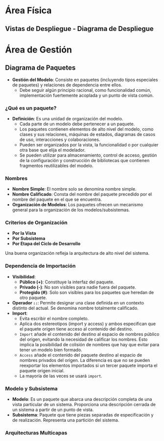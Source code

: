 # Área Física

## Vistas de Despliegue - Diagrama de Despliegue



# Área de Gestión

## Diagrama de Paquetes

- **Gestión del Modelo**: Consiste en paquetes (incluyendo tipos especiales de paquetes) y relaciones de dependencia entre ellos.
  - Debe seguir algún principio racional, como funcionalidad común, implementación fuertemente acoplada y un punto de vista común.

### ¿Qué es un paquete?

- **Definición**: Es una unidad de organización del modelo.
  - Cada parte de un modelo debe pertenecer a un paquete.
  - Los paquetes contienen elementos de alto nivel del modelo, como clases y sus relaciones, máquinas de estados, diagramas de casos de uso, interacciones y colaboraciones.
  - Pueden ser organizados por la vista, la funcionalidad o por cualquier otra base que elija el modelador.
  - Se pueden utilizar para almacenamiento, control de acceso, gestión de la configuración y construcción de bibliotecas que contienen fragmentos reutilizables del modelo.

### Nombres

- **Nombre Simple**: El nombre solo se denomina nombre simple.
- **Nombre Calificado**: Consta del nombre del paquete precedido por el nombre del paquete en el que se encuentra.
- **Organización de Modelos**: Los paquetes ofrecen un mecanismo general para la organización de los modelos/subsistemas.

### Criterios de Organización

- **Por la Vista**
- **Por Subsistema**
- **Por Etapa del Ciclo de Desarrollo**

Una buena organización refleja la arquitectura de alto nivel del sistema.

### Dependencia de Importación

- **Visibilidad**:
  - **Público (+)**: Constituye la interfaz del paquete.
  - **Privado (-)**: No son visibles para nadie fuera del paquete.
  - **Protegido (#)**: Solo son visibles para los paquetes que heredan de otro paquete.
- **Operador `::`**: Permite designar una clase definida en un contexto distinto del actual. Se denomina nombre totalmente calificado.
- **Import**:
  - Evita escribir el nombre completo.
  - Aplica dos estereotipos (import y access) y ambos especifican que el paquete origen tiene acceso al contenido del destino.
  - `Import` añade el contenido del destino al espacio de nombres público del origen, evitando la necesidad de calificar los nombres. Esto implica la posibilidad de colisión de nombres que hay que evitar para tener un modelo bien formado.
  - `Access` añade el contenido del paquete destino al espacio de nombres privados del origen. La diferencia es que no se pueden reexportar los elementos importados si un tercer paquete importa el paquete origen inicial.
  - La mayoría de las veces se usará `import`.

### Modelo y Subsistema

- **Modelo**: Es un paquete que abarca una descripción completa de una vista particular de un sistema. Proporciona una descripción cerrada de un sistema a partir de un punto de vista.
- **Subsistema**: Paquete que tiene piezas separadas de especificación y de realización. Representa una partición del sistema.

### Arquitecturas Multicapas
